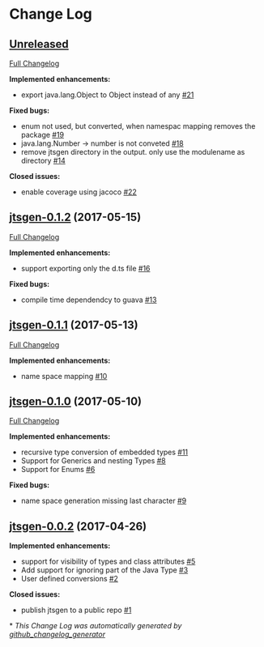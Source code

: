 # Change Log

## [Unreleased](https://github.com/dzuvic/jtsgen/tree/HEAD)

[Full Changelog](https://github.com/dzuvic/jtsgen/compare/jtsgen-0.1.2...HEAD)

**Implemented enhancements:**

- export java.lang.Object to Object instead of any [\#21](https://github.com/dzuvic/jtsgen/issues/21)

**Fixed bugs:**

- enum not used, but converted, when namespac mapping removes the package [\#19](https://github.com/dzuvic/jtsgen/issues/19)
- java.lang.Number -\> number is not conveted [\#18](https://github.com/dzuvic/jtsgen/issues/18)
- remove jtsgen directory in the output. only use the modulename as directory [\#14](https://github.com/dzuvic/jtsgen/issues/14)

**Closed issues:**

- enable coverage using jacoco [\#22](https://github.com/dzuvic/jtsgen/issues/22)

## [jtsgen-0.1.2](https://github.com/dzuvic/jtsgen/tree/jtsgen-0.1.2) (2017-05-15)
[Full Changelog](https://github.com/dzuvic/jtsgen/compare/jtsgen-0.1.1...jtsgen-0.1.2)

**Implemented enhancements:**

- support exporting only the d.ts file [\#16](https://github.com/dzuvic/jtsgen/issues/16)

**Fixed bugs:**

- compile time dependendcy to guava [\#13](https://github.com/dzuvic/jtsgen/issues/13)

## [jtsgen-0.1.1](https://github.com/dzuvic/jtsgen/tree/jtsgen-0.1.1) (2017-05-13)
[Full Changelog](https://github.com/dzuvic/jtsgen/compare/jtsgen-0.1.0...jtsgen-0.1.1)

**Implemented enhancements:**

- name space mapping [\#10](https://github.com/dzuvic/jtsgen/issues/10)

## [jtsgen-0.1.0](https://github.com/dzuvic/jtsgen/tree/jtsgen-0.1.0) (2017-05-10)
[Full Changelog](https://github.com/dzuvic/jtsgen/compare/jtsgen-0.0.2...jtsgen-0.1.0)

**Implemented enhancements:**

- recursive type conversion of embedded types [\#11](https://github.com/dzuvic/jtsgen/issues/11)
- Support for Generics and nesting Types [\#8](https://github.com/dzuvic/jtsgen/issues/8)
- Support for Enums [\#6](https://github.com/dzuvic/jtsgen/issues/6)

**Fixed bugs:**

- name space generation missing last character [\#9](https://github.com/dzuvic/jtsgen/issues/9)

## [jtsgen-0.0.2](https://github.com/dzuvic/jtsgen/tree/jtsgen-0.0.2) (2017-04-26)
**Implemented enhancements:**

- support for visibility of types and class attributes [\#5](https://github.com/dzuvic/jtsgen/issues/5)
- Add support for ignoring part of the Java Type [\#3](https://github.com/dzuvic/jtsgen/issues/3)
- User defined conversions [\#2](https://github.com/dzuvic/jtsgen/issues/2)

**Closed issues:**

- publish jtsgen to a public repo [\#1](https://github.com/dzuvic/jtsgen/issues/1)



\* *This Change Log was automatically generated by [github_changelog_generator](https://github.com/skywinder/Github-Changelog-Generator)*
